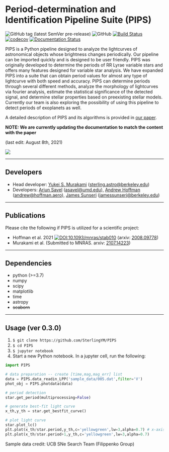 # Period-determination and Identification Pipeline Suite (PIPS)

![GitHub tag (latest SemVer pre-release)](https://img.shields.io/github/v/tag/SterlingYM/PIPS?include_prereleases)
![GitHub](https://img.shields.io/github/license/SterlingYM/PIPS)
[![Build Status](https://dev.azure.com/PIPS-developers/PIPS/_apis/build/status/SterlingYM.PIPS?branchName=master)](https://dev.azure.com/PIPS-developers/PIPS/_build/latest?definitionId=1&branchName=master)
[![codecov](https://codecov.io/gh/SterlingYM/PIPS/branch/master/graph/badge.svg?token=R1W2S30XV2)](https://codecov.io/gh/SterlingYM/PIPS)
[![Documentation Status](https://readthedocs.org/projects/pips/badge/?version=latest)](https://pips.readthedocs.io/en/latest/?badge=latest)

PIPS is a Python pipeline designed to analyze the lightcurves of astronomical objects whose brightness changes periodically. Our pipeline can be imported quickly and is designed to be user friendly. PIPS was originally developed to determine the periods of RR Lyrae variable stars and offers many features designed for variable star analysis. We have expanded PIPS into a suite that can obtain period values for almost any type of lightcurve with both speed and accuracy. PIPS can determine periods through several different methods, analyze the morphology of lightcurves via fourier analysis, estimate the statistical significance of the detected signal, and determine stellar properties based on preexisting stellar models. Currently our team is also exploring the possibility of using this pipeline to detect periods of exoplanets as well.

A detailed description of PIPS and its algorithms is provided in [our paper](https://arxiv.org/abs/2107.14223).

__NOTE: We are currently updating the documentation to match the content with the paper__

(last edit: August 8th, 2021) 

![](sample_lightcurve.png)

--------------------------
## Developers

* Head developer: [Yukei S. Murakami](https://www.fromthecalmsea.com) (sterling.astro@berkeley.edu)
* Developers: [Arjun Savel](https://www.arjunsavel.com) (asavel@umd.edu), [Andrew Hoffman]() (andrew@hoffman.aero), [James Sunseri](https://sites.google.com/view/jamessunseri/home) (jamessunseri@berkeley.edu)

--------------------------
## Publications
Please cite the following if PIPS is utilized for a scientific project:
* Hoffman et al. 2021 [![DOI:10.1093/mnras/stab010](https://zenodo.org/badge/DOI/10.1093/mnras/stab010.svg)](https://doi.org/10.1093/mnras/stab010) (arxiv: [2008.09778](https://arxiv.org/abs/2008.09778))
* Murakami et al. (Submitted to MNRAS. arxiv: [2107.14223](https://arxiv.org/abs/2107.14223))


--------------------------
## Dependencies
* python (>=3.7)
* numpy
* scipy
* matplotlib
* time
* astropy
* ~~seaborn~~


--------------------------
## Usage (ver 0.3.0)

1. ```$ git clone https://github.com/SterlingYM/PIPS```
2. ```$ cd PIPS```
4. ```$ jupyter notebook```
5. Start a new Python notebook. In a jupyter cell, run the following:
```python
import PIPS

# data preparation -- create [time,mag,mag_err] list
data = PIPS.data_readin_LPP('sample_data/005.dat',filter='V')
phot_obj = PIPS.photdata(data)

# period detection
star.get_period(multiprocessing=False)

# generate best-fit light curve
x_th,y_th = star.get_bestfit_curve()

# plot light curve
star.plot_lc()
plt.plot(x_th/star.period,y_th,c='yellowgreen',lw=3,alpha=0.7) # x-axis normalized to unitless phase
plt.plot(x_th/star.period+1,y_th,c='yellowgreen',lw=3,alpha=0.7)
```

Sample data credit: UCB SNe Search Team (Filippenko Group)


